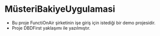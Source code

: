# MüsteriBakiyeUygulamasi

+ Bu proje FunctiOnAir şirketinin işe giriş için istediği bir demo projesidir.
+ Proje DBDFirst yaklaşımı ile yazılmıştır.
